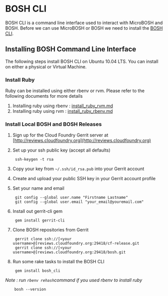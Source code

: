 # BOSH CLI #

BOSH CLI is a command line interface used to interact with MicroBOSH and BOSH. 
Before we can use MicroBOSH or BOSH we need to install the [BOSH CLI](#bosh-cli).

## Installing BOSH Command Line Interface ##

The following steps install BOSH CLI on Ubuntu 10.04 LTS. You can install on either a physical or Virtual Machine.

### Install Ruby ###

Ruby can be installed using either rbenv or rvm. Please refer to the following documents for more details

1. Installing ruby using rbenv :  [install_ruby_rvm.md](https://github.com/rajdeepd/bosh-oss-docs/tree/master/bosh/documentation/install_ruby_rvm.md)
2. Installing ruby using rvm   :  [install_ruby_rbenv.md](https://github.com/rajdeepd/bosh-oss-docs/tree/master/bosh/documentation/install_ruby_rbenv.md)


### Install Local BOSH and BOSH Releases ###

1. Sign up for the Cloud Foundry Gerrit server at [http://reviews.cloudfoundry.org](http://reviews.cloudfoundry.org)

1. Set up your ssh public key (accept all defaults)

		ssh-keygen -t rsa

1. Copy your key from `~/.ssh/id_rsa.pub` into your Gerrit account

1. Create and upload your public SSH key in your Gerrit account profile

1. Set your name and email

		git config --global user.name "Firstname Lastname"
		git config --global user.email "your_email@youremail.com"

1. Install out gerrit-cli gem

		gem install gerrit-cli

1. Clone BOSH repositories from Gerrit

		gerrit clone ssh://[<your username>@]reviews.cloudfoundry.org:29418/cf-release.git
		gerrit clone ssh://[<your username>@]reviews.cloudfoundry.org:29418/bosh.git

1. Run some rake tasks to install the BOSH CLI

		gem install bosh_cli
	
_Note : run `rbenv rehash`command if you used rbenv to install ruby_
		
		bosh --version


